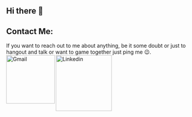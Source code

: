 ## Hi there 👋

## Contact Me:
<p>
  If you want to reach out to me about anything, be it some doubt or just to hangout and talk or want to game together just ping me 😉.
  <a href="mailto:ericmadureira.uesc@gmail.com">
   <img align="left" alt="Gmail" width="130" hight="100" src="https://github.com/Xx-Ashutosh-xX/Xx-Ashutosh-xX/blob/master/assets/icons/gmail.png" />
  </a>
  <a href="https://www.linkedin.com/in/ashutosh-saxena-7b326817b/">
    <img align="left" alt="Linkedin" width="150" hight="100" src="https://github.com/Xx-Ashutosh-xX/Xx-Ashutosh-xX/blob/master/assets/icons/linkedin.png" />
  </a>
</p>
